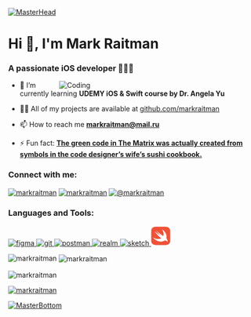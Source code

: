[![MasterHead](https://www.lexone.ru/storage/2021/11/ios-developer.jpg)](https://github.com/markraitman) 
<h1 align="left">Hi 👋, I'm Mark Raitman</h1>
<h3 align="left">A passionate iOS developer 🧑🏻‍💻</h3>
<img align="right" alt="Coding" width="400" src="https://i.pinimg.com/originals/a5/35/60/a53560c8088900e266880f779dacced7.gif">



- 🌱 I’m currently learning **UDEMY iOS & Swift course by Dr. Angela Yu**

- 👨‍💻 All of my projects are available at [github.com/markraitman](https://github.com/markraitman)

- 📫 How to reach me **markraitman@mail.ru**

- ⚡ Fun fact: [**The green code in The Matrix was actually created from symbols in the code designer’s wife’s sushi cookbook.**](https://www.cnet.com/culture/entertainment/lego-ninjago-movie-simon-whiteley-matrix-code-creator/)

<h3 align="left">Connect with me:</h3>
<p align="left">
<a href="https://linkedin.com/in/markraitman" target="blank"><img align="center" src="https://raw.githubusercontent.com/rahuldkjain/github-profile-readme-generator/master/src/images/icons/Social/linked-in-alt.svg" alt="markraitman" height="30" width="40" /></a>
<a href="https://instagram.com/markraitman" target="blank"><img align="center" src="https://raw.githubusercontent.com/rahuldkjain/github-profile-readme-generator/master/src/images/icons/Social/instagram.svg" alt="markraitman" height="30" width="40" /></a>
<a href="https://medium.com/@markraitman" target="blank"><img align="center" src="https://raw.githubusercontent.com/rahuldkjain/github-profile-readme-generator/master/src/images/icons/Social/medium.svg" alt="@markraitman" height="30" width="40" /></a>
</p>

<h3 align="left">Languages and Tools:</h3>
<p align="left"> <a href="https://www.figma.com/" target="_blank" rel="noreferrer"> <img src="https://www.vectorlogo.zone/logos/figma/figma-icon.svg" alt="figma" width="40" height="40"/> </a> <a href="https://git-scm.com/" target="_blank" rel="noreferrer"> <img src="https://www.vectorlogo.zone/logos/git-scm/git-scm-icon.svg" alt="git" width="40" height="40"/> </a> <a href="https://postman.com" target="_blank" rel="noreferrer"> <img src="https://www.vectorlogo.zone/logos/getpostman/getpostman-icon.svg" alt="postman" width="40" height="40"/> </a> <a href="https://realm.io/" target="_blank" rel="noreferrer"> <img src="https://raw.githubusercontent.com/bestofjs/bestofjs-webui/8665e8c267a0215f3159df28b33c365198101df5/public/logos/realm.svg" alt="realm" width="40" height="40"/> </a> <a href="https://www.sketch.com/" target="_blank" rel="noreferrer"> <img src="https://www.vectorlogo.zone/logos/sketchapp/sketchapp-icon.svg" alt="sketch" width="40" height="40"/> </a> <a href="https://developer.apple.com/swift/" target="_blank" rel="noreferrer"> <img src="https://raw.githubusercontent.com/devicons/devicon/master/icons/swift/swift-original.svg" alt="swift" width="40" height="40"/> </a> </p>

<p><img align="left" src="https://github-readme-stats.vercel.app/api/top-langs?username=markraitman&show_icons=true&locale=en&layout=compact" alt="markraitman" /></p>

<p>&nbsp;<img align="center" src="https://github-readme-stats.vercel.app/api?username=markraitman&show_icons=true&locale=en&layout=compact" alt="markraitman" /></p>

<p><img align="center" src="https://github-readme-streak-stats.herokuapp.com/?user=markraitman&layout=compact" alt="markraitman" /></p>

<p align="left"> <a href="https://github.com/ryo-ma/github-profile-trophy"><img src="https://github-profile-trophy.vercel.app/?username=markraitman&layout=compact" alt="markraitman" /></a> </p>

[![MasterBottom](https://smashswift.com/wp-content/uploads/2019/04/pass-by-reference.gif)](https://github.com/markraitman) 
